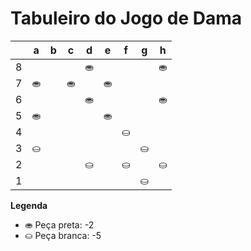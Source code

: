 # Tabuleiro do Jogo de Dama

|   | a | b | c | d | e | f | g | h |
|---|---|---|---|---|---|---|---|---|
| 8 |   |  |   | ⛂ |   |   |   | ⛂ |
| 7 | ⛂|   | ⛂ |   | ⛂ |   |  |   |
| 6 |   |   |   | ⛂ |   |  |   | ⛂ |
| 5 | ⛂ |   |  |   | ⛂|   |   |   |
| 4 |   |    |   |   |   | ⛀ |   |   |
| 3 | ⛀ |   |  |   |   |   | ⛀ |   |
| 2 |   |   |   | ⛀ |   | ⛀ |   | ⛀ |
| 1 |   |   |   |   |   |   | ⛀ |   |

**Legenda**

- ⛂ Peça preta:  -2
- ⛀ Peça branca: -5
